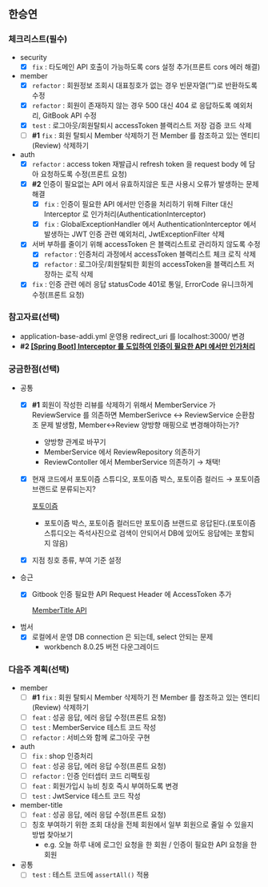 ## 한승연

### 체크리스트(필수)

- security
    - [x]  `fix` : 타도메인 API 호출이 가능하도록 cors 설정 추가(프론트 cors 에러 해결)
- member
    - [x]  `refactor` : 회원정보 조회시 대표칭호가 없는 경우 빈문자열(””)로 반환하도록 수정
    - [x]  `refactor` : 회원이 존재하지 않는 경우 500 대신 404 로 응답하도록 예외처리, GitBook API 수정
    - [x]  `test` : 로그아웃/회원탈퇴시 accessToken 블랙리스트 저장 검증 코드 삭제
    - [ ]  **#1** `fix` : 회원 탈퇴시 Member 삭제하기 전 Member 를 참조하고 있는 엔티티(Review) 삭제하기
- auth
    - [x]  `refactor` : access token 재발급시 refresh token 을 request body 에 담아 요청하도록 수정(프론트 요청)
    - [x]  **#2** 인증이 필요없는 API 에서 유효하지않은 토큰 사용시 오류가 발생하는 문제 해결
        - [x]  `fix` : 인증이 필요한 API 에서만 인증을 처리하기 위해 Filter 대신 Interceptor 로 인가처리(AuthenticationInterceptor)
        - [x]  `fix` : GlobalExceptionHandler 에서 AuthenticationInterceptor 에서 발생하는 JWT 인증 관련 예외처리, JwtExceptionFilter 삭제
    - [x]  서버 부하를 줄이기 위해 accessToken 은 블랙리스트로 관리하지 않도록 수정
        - [x]  `refactor` : 인증처리 과정에서 accessToken 블랙리스트 체크 로직 삭제
        - [x]  `refactor` : 로그아웃/회원탈퇴한 회원의 accessToken을 블랙리스트 저장하는 로직 삭제
    - [x]  `fix` : 인증 관련 에러 응답 statusCode 401로 통일, ErrorCode 유니크하게 수정(프론트 요청)

### 참고자료(선택)

- application-base-addi.yml 운영용 redirect_uri 를 localhost:3000/ 변경
- **#2 [[Spring Boot] Interceptor 를 도입하여 인증이 필요한 API 에서만 인가처리](https://www.notion.so/Spring-Boot-Interceptor-API-f9f3f3e8365a4ea38fcfd7c242820f41)**

### 궁금한점(선택)

- 공통
    - [x]  **#1** 회원이 작성한 리뷰를 삭제하기 위해서 MemberService 가 ReviewService 를 의존하면 MemberSerivce ↔ ReviewService 순환참조 문제 발생함, Member↔Review 양방향 매핑으로 변경해야하는가?
        - 양방향 관계로 바꾸기
        - MemberService 에서 ReviewRepository 의존하기
        - ReviewContoller 에서 MemberService 의존하기 → 채택!
    - [x]  현재 코드에서 포토이즘 스튜디오, 포토이즘 박스, 포토이즘 컬러드 → 포토이즘 브랜드로 분류되는지?
        
        [포토이즘](https://photoism.co.kr/)
        
        - 포토이즘 박스, 포토이즘 컬러드만 포토이즘 브랜드로 응답된다.(포토이즘 스튜디오는 즉석사진으로 검색이 안되어서 DB에 있어도 응답에는 포함되지 않음)
    - [x]  지점 칭호 종류, 부여 기준 설정
- 승근
    - [x]  Gitbook 인증 필요한 API Request Header 에 AccessToken 추가
        
        [MemberTitle API](https://4-cut-photos-map.gitbook.io/api/reference/api-reference/membertitle-api)
        
- 범서
    - [x]  로컬에서 운영 DB connection 은 되는데, select 안되는 문제
        - workbench 8.0.25 버전 다운그레이드

### 다음주 계획(선택)

- member
    - [ ]  **#1** `fix` : 회원 탈퇴시 Member 삭제하기 전 Member 를 참조하고 있는 엔티티(Review) 삭제하기
    - [ ]  `feat` : 성공 응답, 에러 응답 수정(프론트 요청)
    - [ ]  `test` : MemberService 테스트 코드 작성
    - [ ]  `refactor` : 서비스와 함께 로그아웃 구현
- auth
    - [ ]  `fix` : shop 인증처리
    - [ ]  `feat` : 성공 응답, 에러 응답 수정(프론트 요청)
    - [ ]  `refactor` : 인증 인터셉터 코드 리팩토링
    - [ ]  `feat` : 회원가입시 뉴비 칭호 즉시 부여하도록 변경
    - [ ]  `test` : JwtService 테스트 코드 작성
- member-title
    - [ ]  `feat` : 성공 응답, 에러 응답 수정(프론트 요청)
    - [ ]  칭호 부여하기 위한 조회 대상을 전체 회원에서 일부 회원으로 줄일 수 있을지 방법 찾아보기
        - e.g. 오늘 하루 내에 로그인 요청을 한 회원 / 인증이 필요한 API 요청을 한 회원
- 공통
    - [ ]  `test` : 테스트 코드에 `assertAll()` 적용
